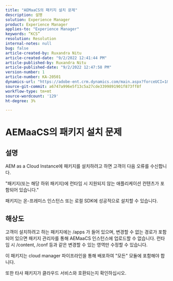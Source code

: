 ```yaml
---
title: "AEMaaCS의 패키지 설치 문제"
description: 설명
solution: Experience Manager
product: Experience Manager
applies-to: "Experience Manager"
keywords: “KCS”
resolution: Resolution
internal-notes: null
bug: false
article-created-by: Ruxandra Nitu
article-created-date: "9/2/2022 12:41:44 PM"
article-published-by: Ruxandra Nitu
article-published-date: "9/2/2022 12:47:58 PM"
version-number: 1
article-number: KA-20501
dynamics-url: "https://adobe-ent.crm.dynamics.com/main.aspx?forceUCI=1&pagetype=entityrecord&etn=knowledgearticle&id=f194cd96-bc2a-ed11-9db1-0022480861dd"
source-git-commit: a6747a996e5f13c5a27cde3399891901f873ff8f
workflow-type: tm+mt
source-wordcount: '129'
ht-degree: 3%

---
```


# AEMaaCS의 패키지 설치 문제

## 설명


AEM as a Cloud Instance에 패키지를 설치하려고 하면 고객이 다음 오류를 수신합니다.

&quot;패키지(또는 해당 하위 패키지)에 런타임 시 지원되지 않는 애플리케이션 컨텐츠가 포함되어 있습니다.&quot;



패키지는 온-프레미스 인스턴스 또는 로컬 SDK에 성공적으로 설치할 수 있습니다.




## 해상도


고객이 설치하려고 하는 패키지에는 /apps 가 들어 있으며, 변경할 수 없는 경로가 포함되어 있으면 패키지 관리자를 통해 AEMaaCS 인스턴스에 업로드할 수 없습니다.
런타임 시 /content, /conf 등과 같은 변경할 수 있는 영역만 수정할 수 있습니다.

이 패키지는 cloud manager 파이프라인을 통해 배포하여 &quot;모든&quot; 모듈에 포함해야 합니다.

또한 타사 패키지가 클라우드 서비스와 호환되는지 확인하십시오.
